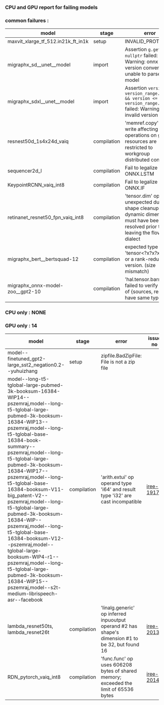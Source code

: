 ### CPU and GPU report for failing models

### common failures : 

| model | stage | error | issue no | 
|---|---|---|---|
|maxvit_xlarge_tf_512.in21k_ft_in1k|setup|INVALID_PROTOBUF||
|migraphx_sd__unet__model|import|Assertion `g.get() != nullptr` failed: Warning: onnx version converter is unable to parse input model||
|migraphx_sdxl__unet__model|import| Assertion `version >= version_range.first && version <= version_range.second` failed: Warning: invalid version||
|resnest50d_1s4x24d_vaiq | compilation |'memref.copy' op write affecting operations on global resources are restricted to workgroup distributed contexts | [iree-19760](https://github.com/iree-org/iree/issues/19760) |
|sequencer2d_l|compilation| Fail to legalize : ONNX.LSTM|[modelDev-947](https://github.com/nod-ai/SHARK-ModelDev/issues/947)|
|KeypointRCNN_vaiq_int8|compilation| Fail to legalize : ONNX.IF||
|retinanet_resnet50_fpn_vaiq_int8|compilation| 'tensor.dim' op unexpected during shape cleanup; dynamic dimensions must have been resolved prior to leaving the flow dialect|[iree-19474](https://github.com/iree-org/iree/issues/19474)|
|migraphx_bert__bertsquad-12|compilation|expected type to be 'tensor<?x?x?xf32>' or a rank-reduced version. (size mismatch)||
|migraphx_onnx-model-zoo__gpt2-10|compilation|'hal.tensor.barrier' op failed to verify that all of {sources, results} have same type||

### CPU only : NONE

### GPU only : 14

| model | stage | error | issue no | CPU status|
|---|---|---|---|---|
|model--finetuned_gpt2-large_sst2_negation0.2--yuhuizhang|setup|zipfile.BadZipFile: File is not a zip file|| PASS|
|model--long-t5-tglobal-large-pubmed-3k-booksum-16384-WIP14--pszemraj,model--long-t5-tglobal-large-pubmed-3k-booksum-16384-WIP13--pszemraj,model--long-t5-tglobal-base-16384-book-summary--pszemraj,model--long-t5-tglobal-large-pubmed-3k-booksum-16384-WIP17--pszemraj,model--long-t5-tglobal-base-16384-booksum-V11-big_patent-V2--pszemraj,model--long-t5-tglobal-large-pubmed-3k-booksum-16384-WIP--pszemraj,model--long-t5-tglobal-base-16384-booksum-V12--pszemraj,model--tglobal-large-booksum-WIP4-r1--pszemraj,model--long-t5-tglobal-large-pubmed-3k-booksum-16384-WIP15--pszemraj,model--s2t-medium-librispeech-asr--facebook|compilation|'arith.extui' op operand type 'i64' and result type 'i32' are cast incompatible | [iree-19179](https://github.com/iree-org/iree/issues/19179)| PASS|
|lambda_resnet50ts, lambda_resnet26t|compilation|'linalg.generic' op inferred inpuoutput operand #2 has shape's dimension #1 to be 32, but found 16|[iree-20139](https://github.com/iree-org/iree/issues/20139)|PASS|
|RDN_pytorch_vaiq_int8|compilation|'func.func' op uses 606208 bytes of shared memory; exceeded the limit of 65536 bytes|[iree-20140](https://github.com/iree-org/iree/issues/20140)|Numerics|
